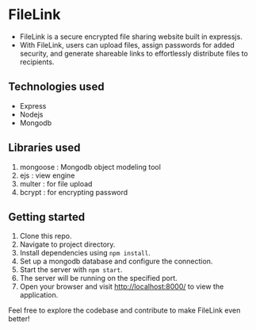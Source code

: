 # FileLink

- FileLink is a secure encrypted file sharing website built in expressjs.
- With FileLink, users can upload files, assign passwords for added security, and generate shareable links to effortlessly distribute files to recipients.

## Technologies used

- Express
- Nodejs
- Mongodb

## Libraries used

1. mongoose : Mongodb object modeling tool
2. ejs : view engine
3. multer : for file upload
4. bcrypt : for encrypting password

## Getting started

1. Clone this repo.
2. Navigate to project directory.
3. Install dependencies using `npm install`.
4. Set up a mongodb database and configure the connection.
5. Start the server with `npm start`.
6. The server will be running on the specified port.
7. Open your browser and visit <http://localhost:8000/> to view the application.

Feel free to explore the codebase and contribute to make FileLink even better!
